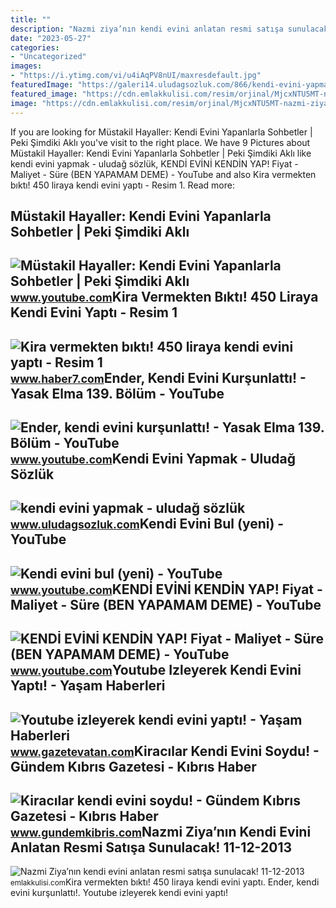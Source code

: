 ```yaml
---
title: ""
description: "Nazmi ziya’nın kendi evini anlatan resmi satışa sunulacak! 11-12-2013"
date: "2023-05-27"
categories:
- "Uncategorized"
images:
- "https://i.ytimg.com/vi/u4iAqPV8nUI/maxresdefault.jpg"
featuredImage: "https://galeri14.uludagsozluk.com/866/kendi-evini-yapmak_2028080.jpg"
featured_image: "https://cdn.emlakkulisi.com/resim/orjinal/MjcxNTU5MT-nazmi-ziyanin-kendi-evini-anlatan-resmi-satisa-sunulacak.jpeg"
image: "https://cdn.emlakkulisi.com/resim/orjinal/MjcxNTU5MT-nazmi-ziyanin-kendi-evini-anlatan-resmi-satisa-sunulacak.jpeg"
---
```


If you are looking for Müstakil Hayaller: Kendi Evini Yapanlarla Sohbetler | Peki Şimdiki Aklı you've visit to the right place. We have 9 Pictures about Müstakil Hayaller: Kendi Evini Yapanlarla Sohbetler | Peki Şimdiki Aklı like kendi evini yapmak - uludağ sözlük, KENDİ EVİNİ KENDİN YAP! Fiyat - Maliyet - Süre (BEN YAPAMAM DEME) - YouTube and also Kira vermekten bıktı! 450 liraya kendi evini yaptı - Resim 1. Read more:

Müstakil Hayaller: Kendi Evini Yapanlarla Sohbetler | Peki Şimdiki Aklı
-----------------------------------------------------------------------

 ![Müstakil Hayaller: Kendi Evini Yapanlarla Sohbetler | Peki Şimdiki Aklı](https://i.ytimg.com/vi/qHH2pkSQcLw/maxresdefault.jpg) <small>www.youtube.com</small>Kira Vermekten Bıktı! 450 Liraya Kendi Evini Yaptı - Resim 1
------------------------------------------------------------

 ![Kira vermekten bıktı! 450 liraya kendi evini yaptı - Resim 1](https://i20.haber7.net/resize/1280x720/fotogaleri/haber7/album/2020/07/60U4T_1581578644_527_w728_h546.png) <small>www.haber7.com</small>Ender, Kendi Evini Kurşunlattı! - Yasak Elma 139. Bölüm - YouTube
-----------------------------------------------------------------

 ![Ender, kendi evini kurşunlattı! - Yasak Elma 139. Bölüm - YouTube](https://i.ytimg.com/vi/uy3GyShnDyI/maxresdefault.jpg) <small>www.youtube.com</small>Kendi Evini Yapmak - Uludağ Sözlük
----------------------------------

 ![kendi evini yapmak - uludağ sözlük](https://galeri14.uludagsozluk.com/866/kendi-evini-yapmak_2028080.jpg) <small>www.uludagsozluk.com</small>Kendi Evini Bul (yeni) - YouTube
--------------------------------

 ![Kendi evini bul (yeni) - YouTube](https://i.ytimg.com/vi/fqPcCLeIz4A/maxresdefault.jpg?sqp=-oaymwEmCIAKENAF8quKqQMa8AEB-AHYCIAC0AWKAgwIABABGCQgEyh_MA8=&rs=AOn4CLDz4zEIJFO3kk0rZ-7xna3B-uBRSw) <small>www.youtube.com</small>KENDİ EVİNİ KENDİN YAP! Fiyat - Maliyet - Süre (BEN YAPAMAM DEME) - YouTube
---------------------------------------------------------------------------

 ![KENDİ EVİNİ KENDİN YAP! Fiyat - Maliyet - Süre (BEN YAPAMAM DEME) - YouTube](https://i.ytimg.com/vi/u4iAqPV8nUI/maxresdefault.jpg) <small>www.youtube.com</small>Youtube Izleyerek Kendi Evini Yaptı! - Yaşam Haberleri
------------------------------------------------------

 ![Youtube izleyerek kendi evini yaptı! - Yaşam Haberleri](https://i2.gazetevatan.com/i/gazetevatan/75/1200x0/611514d645d2a037d0aa57b1.jpg) <small>www.gazetevatan.com</small>Kiracılar Kendi Evini Soydu! - Gündem Kıbrıs Gazetesi - Kıbrıs Haber
--------------------------------------------------------------------

 ![Kiracılar kendi evini soydu! - Gündem Kıbrıs Gazetesi - Kıbrıs Haber](https://gundemkibriscom.teimg.com/crop/1280x720/gundemkibris-com/images/haberler/2022/06/kiracilar_kendi_evini_soydu_h342728_85954.jpg) <small>www.gundemkibris.com</small>Nazmi Ziya’nın Kendi Evini Anlatan Resmi Satışa Sunulacak! 11-12-2013
---------------------------------------------------------------------

 ![Nazmi Ziya’nın kendi evini anlatan resmi satışa sunulacak! 11-12-2013](https://cdn.emlakkulisi.com/resim/orjinal/MjcxNTU5MT-nazmi-ziyanin-kendi-evini-anlatan-resmi-satisa-sunulacak.jpeg) <small>emlakkulisi.com</small>Kira vermekten bıktı! 450 liraya kendi evini yaptı. Ender, kendi evini kurşunlattı!. Youtube izleyerek kendi evini yaptı!
